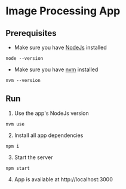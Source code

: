 # Image Processing App

## Prerequisites
* Make sure you have [NodeJs](https://nodejs.org/en/download/) installed
  
`node --version`

* Make sure you have [nvm](https://github.com/nvm-sh/nvm#installing-and-updating) installed

`nvm --version`

## Run
1. Use the app's NodeJs version

`nvm use`

2. Install all app dependencies

`npm i`

3. Start the server

`npm start`

4. App is available at http://localhost:3000
